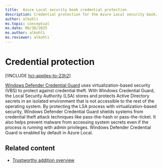 ```yaml
---
title:  Azure Local security book credential protection
description: Credential protection for the Azure Local security book.
author: alkohli
ms.topic: conceptual
ms.date: 06/30/2025
ms.author: alkohli
ms.reviewer: alkohli
---
```


# Credential protection

[!INCLUDE [hci-applies-to-23h2](../includes/hci-applies-to-23h2.md)]

[Windows Defender Credential Guard](/windows/security/identity-protection/credential-guard/how-it-works) uses virtualization-based security (VBS) to protect against credential theft. With Windows Credential Guard, the Local Security Authority (LSA) stores and protects Active Directory secrets in an isolated environment that is not accessible to the rest of the operating system. By protecting the LSA process with virtualization-based security, Windows Defender Credential Guard shields systems from credential theft attack techniques like pass-the-hash or pass-the-ticket. It also helps prevent malware from accessing system secrets even if the process is running with admin privileges. Windows Defender Credential Guard is enabled by default in Azure Local. 


## Related content

- [Trustworthy addition overview](trustworthy-addition-overview.md)

